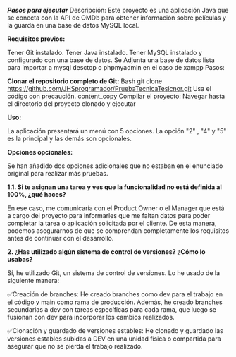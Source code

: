 ***Pasos para ejecutar***
Descripción: Este proyecto es una aplicación Java que se conecta con la API de OMDb para obtener información sobre películas y la guarda en una base de datos MySQL local.

**Requisitos previos:**

Tener Git instalado.
Tener Java instalado.
Tener MySQL instalado y configurado con una base de datos.
Se Adjunta una base de datos lista para importar a mysql desctop o phpmyadmin en el caso de xampp
Pasos:

**Clonar el repositorio completo de Git:**
Bash
git clone https://github.com/JHSprogramador/PruebaTecnicaTesicnor.git
Usa el código con precaución.
content_copy
Compilar el proyecto:
Navegar hasta el directorio del proyecto clonado y ejecutar

**Uso:**

La aplicación presentará un menú con 5 opciones. La opción "2" , "4" y "5" es la principal y las demás son opcionales.

**Opciones opcionales:**

Se han añadido dos opciones adicionales que no estaban en el enunciado original para realizar más pruebas.

**1.1. Si te asignan una tarea y ves que la funcionalidad no está definida al 100%, ¿qué haces?**

En ese caso, me comunicaría con el Product Owner o el Manager que está a cargo del proyecto para informarles que me faltan datos para poder completar la tarea o aplicación solicitada por el cliente. De esta manera, podemos asegurarnos de que se comprendan completamente los requisitos antes de continuar con el desarrollo.

**2. ¿Has utilizado algún sistema de control de versiones? ¿Cómo lo usabas?**

Sí, he utilizado Git, un sistema de control de versiones. Lo he usado de la siguiente manera:

✅Creación de branches: He creado branches como dev para el trabajo en el código y main como rama de producción. Además, he creado branches secundarias a dev con tareas           específicas para cada rama, que luego se fusionan con dev para incorporar los cambios realizados.

✅Clonación y guardado de versiones estables: He clonado y guardado las versiones estables subidas a DEV en una unidad física o compartida para asegurar que no se pierda el       trabajo realizado.
